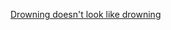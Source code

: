 ---
layout: post
wordpress_id: 708
wordpress_url: http://noesbueno.com/archives/708
date: '2010-07-08 12:00:25 -0500'
date_gmt: '2010-07-08 17:00:25 -0500'
body: |
  <p><a href="http://kottke.org/10/07/drowning-doesnt-look-like-drowning">Drowning doesn't look like drowning</a></p>
---